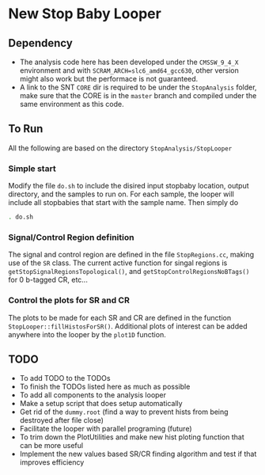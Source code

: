 # New Stop Baby Looper

## Dependency
* The analysis code here has been developed under the `CMSSW_9_4_X` environment and with `SCRAM_ARCH=slc6_amd64_gcc630`,
  other version might also work but the performace is not guaranteed.
* A link to the SNT `CORE` dir is required to be under the `StopAnalysis` folder, make sure that the CORE is in the `master` 
  branch and compiled under the same environment as this code.
  
## To Run
All the following are based on the directory `StopAnalysis/StopLooper`
### Simple start
Modify the file `do.sh` to include the disired input stopbaby location, output directory, and the samples to run on. For each sample, the looper will 
include all stopbabies that start with the sample name.
Then simply do
``` bash
. do.sh
```

### Signal/Control Region definition
The signal and control region are defined in the file `StopRegions.cc`, making use of the `SR` class.
The current active function for singal regions is `getStopSignalRegionsTopological()`, and `getStopControlRegionsNoBTags()` for 0 b-tagged CR, etc...

### Control the plots for SR and CR
The plots to be made for each SR and CR are defined in the function `StopLooper::fillHistosForSR()`. 
Additional plots of interest can be added anywhere into the looper by the `plot1D` function.

## TODO
* To add TODO to the TODOs
* To finish the TODOs listed here as much as possible
* To add all components to the analysis looper
* Make a setup script that does setup automatically
* Get rid of the `dummy.root` (find a way to prevent hists from being destroyed after file close)
* Facilitate the looper with parallel programing (future)
* To trim down the PlotUtilities and make new hist ploting function that can be more useful
* Implement the new values based SR/CR finding algorithm and test if that improves efficiency
